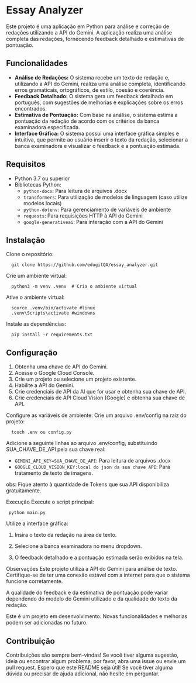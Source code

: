 # Essay Analyzer

Este projeto é uma aplicação em Python para análise e correção de redações utilizando a API do Gemini. A aplicação realiza uma análise completa das redações, fornecendo feedback detalhado e estimativas de pontuação.

## Funcionalidades

- **Análise de Redações:** O sistema recebe um texto de redação e, utilizando a API do Gemini, realiza uma análise completa, identificando erros gramaticais, ortográficos, de estilo, coesão e coerência.
- **Feedback Detalhado:** O sistema gera um feedback detalhado em português, com sugestões de melhorias e explicações sobre os erros encontrados.
- **Estimativa de Pontuação:** Com base na análise, o sistema estima a pontuação da redação de acordo com os critérios da banca examinadora especificada.
- **Interface Gráfica:** O sistema possui uma interface gráfica simples e intuitiva, que permite ao usuário inserir o texto da redação, selecionar a banca examinadora e visualizar o feedback e a pontuação estimada.

## Requisitos

- Python 3.7 ou superior
- Bibliotecas Python:
  - `python-docx`: Para leitura de arquivos .docx
  - `transformers`: Para utilização de modelos de linguagem (caso utilize modelos locais)
  - `python-dotenv`: Para gerenciamento de variáveis de ambiente
  - `requests`: Para requisições HTTP à API do Gemini
  - `google-generativeai`: Para interação com a API do Gemini

## Instalação

Clone o repositório:
      
      git clone https://github.com/edugitQA/essay_analyzer.git

Crie um ambiente virtual:

      python3 -m venv .venv  # Cria o ambiente virtual

Ative o ambiente virtual:
      
      source .venv/bin/activate #linux
      .venv\Scripts\activate #windowns

Instale as dependências:
     
      pip install -r requirements.txt


## Configuração
1. Obtenha uma chave de API do Gemini.
2. Acesse o Google Cloud Console.
3. Crie um projeto ou selecione um projeto existente.
4. Habilite a API do Gemini.
5. Crie credenciais de API da AI que for usar e obtenha sua chave de API.
6. Crie credenciais de API Cloud Vision (Google) e obtenha sua chave de API.

Configure as variáveis de ambiente:
Crie um arquivo .env/config na raiz do projeto:
   
      touch .env ou config.py

Adicione a seguinte linhas ao arquivo .env/config, substituindo SUA_CHAVE_DE_API pela sua chave real:

  
   - `GEMINI_API_KEY=SUA_CHAVE_DE_API`: Para leitura de arquivos .docx
   - `GOOGLE_CLOUD_VISION_KEY:local do json da sua chave API`: Para tratamento de texto de imagens.
    

obs: Fique atento à quantidade de Tokens que sua API disponibiliza gratuitamente.


Execução
Execute o script principal:
     
     python main.py
     
Utilize a interface gráfica:

1. Insira o texto da redação na área de texto.

2. Selecione a banca examinadora no menu dropdown.


3. O feedback detalhado e a pontuação estimada serão exibidos na tela.

Observações
Este projeto utiliza a API do Gemini para análise de texto. Certifique-se de ter uma conexão estável com a internet para que o sistema funcione corretamente.

A qualidade do feedback e da estimativa de pontuação pode variar dependendo do modelo do Gemini utilizado e da qualidade do texto da redação.

Este é um projeto em desenvolvimento. Novas funcionalidades e melhorias podem ser adicionadas no futuro.

## Contribuição
Contribuições são sempre bem-vindas! Se você tiver alguma sugestão, ideia ou encontrar algum problema, por favor, abra uma issue ou envie um pull request.
Espero que este README seja útil! Se você tiver alguma dúvida ou precisar de ajuda adicional, não hesite em perguntar.




